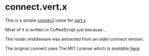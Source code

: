 # connect.vert.x

This is a simple [connect](http://www.senchalabs.org/connect/) clone for [vert.x](vertx.io)

Most of it is written in CoffeeScript just because...

The router middleware was extracted from an older connect version.

The original connect uses The MIT License which is available [here](https://github.com/senchalabs/connect/blob/master/LICENSE)
